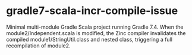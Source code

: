# gradle7-scala-incr-compile-issue

Minimal multi-module Gradle Scala project running Gradle 7.4.  When the module2/Independent.scala is modified, the Zinc compiler invalidates the compiled module1/StringUtil.class and nested class, triggering a full recompilation of module2.

